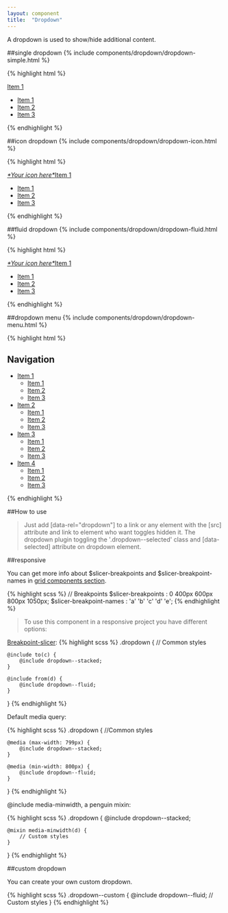 ```yaml
---
layout: component
title:  "Dropdown"
---
```


A dropdown is used to show/hide additional content.

##single dropdown
{% include components/dropdown/dropdown-simple.html %}

{% highlight html %}
<div class="dropdown dropdown--modifier">
    <a href="#single_dropdown" class="dropdown__link" data-rel="dropdown">Item 1</a>
    <ul id="single_dropdown" class="dropdown__menu" role="menu" data-dropdown>
        <li class="dropdown__menu__item">
            <a href="#" class="dropdown__menu__link">Item 1</a>
        </li>
        <li class="dropdown__menu__item">
            <a href="#" class="dropdown__menu__link">Item 2</a>
        </li>
        <li class="dropdown__menu__item">
            <a href="#" class="dropdown__menu__link">Item 3</a>
        </li>
    </ul>
</div>
{% endhighlight %}


##icon dropdown
{% include components/dropdown/dropdown-icon.html %}

{% highlight html %}
<div class="penguin-example">
    <div class="dropdown">
        <a href="#icon_dropdown" class="dropdown__link" data-rel="dropdown">
            <span class="icon-text">
                <i class="icon" aria-hidden="true">*Your icon here*</i>Item 1
            </span>
        </a>
        <ul id="icon_dropdown" class="dropdown__menu" role="menu" data-dropdown>
            <li class="dropdown__menu__item">
                <a href="#" class="dropdown__menu__link">Item 1</a>
            </li>
            <li class="dropdown__menu__item">
                <a href="#" class="dropdown__menu__link">Item 2</a>
            </li>
            <li class="dropdown__menu__item">
                <a href="#" class="dropdown__menu__link">Item 3</a>
            </li>
        </ul>
    </div>
</div>
{% endhighlight %}


##fluid dropdown
{% include components/dropdown/dropdown-fluid.html %}

{% highlight html %}
<div class="penguin-example">
    <div class="dropdown  dropdown--fluid">
        <a href="#menu211" class="dropdown__link" data-rel="dropdown">
            <span class="icon-text">
                <i class="icon" aria-hidden="true">*Your icon here*</i>Item 1
            </span>
        </a>
        <ul id="menu211" class="dropdown__menu" role="menu" data-dropdown>
            <li class="dropdown__menu__item">
                <a href="#" class="dropdown__menu__link">Item 1</a>
            </li>
            <li class="dropdown__menu__item">
                <a href="#" class="dropdown__menu__link">Item 2</a>
            </li>
            <li class="dropdown__menu__item">
                <a href="#" class="dropdown__menu__link">Item 3</a>
            </li>
        </ul>
    </div>
</div>
{% endhighlight %}


##dropdown menu
{% include components/dropdown/dropdown-menu.html %}

{% highlight html %}
<nav class="nav nav--inline" role="navigation">
    <h1 class="invisible">Navigation</h1>
    <ul class="nav__menu">
        <li class="nav__menu__item dropdown">
            <a href="#menu1" class="nav__menu__link" data-rel="dropdown">Item 1</a>
            <ul id="menu1" class="nav__submenu" role="menu" data-dropdown>
                <li class="nav__submenu__item">
                    <a href="#" class="nav__submenu__link">Item 1</a>
                </li>
                <li class="nav__submenu__item">
                    <a href="#" class="nav__submenu__link">Item 2</a>
                </li>
                <li class="nav__submenu__item">
                    <a href="#" class="nav__submenu__link">Item 3</a>
                </li>
            </ul>
        </li>
        <li class="nav__menu__item dropdown">
            <a href="#menu2" class="nav__menu__link" data-rel="dropdown">Item 2</a>
            <ul id="menu2" class="nav__submenu" role="menu" data-dropdown>
                <li class="nav__submenu__item">
                    <a href="#" class="nav__submenu__link">Item 1</a>
                </li>
                <li class="nav__submenu__item">
                    <a href="#" class="nav__submenu__link">Item 2</a>
                </li>
                <li class="nav__submenu__item">
                    <a href="#" class="nav__submenu__link">Item 3</a>
                </li>
            </ul>
        </li>
        <li class="nav__menu__item dropdown">
            <a href="#menu3" class="nav__menu__link" data-rel="dropdown">Item 3</a>
            <ul id="menu3" class="nav__submenu" role="menu" data-dropdown>
                <li class="nav__submenu__item">
                    <a href="#" class="nav__submenu__link">Item 1</a>
                </li>
                <li class="nav__submenu__item">
                    <a href="#" class="nav__submenu__link">Item 2</a>
                </li>
                <li class="nav__submenu__item">
                    <a href="#" class="nav__submenu__link">Item 3</a>
                </li>
            </ul>
        </li>
        <li class="nav__menu__item dropdown">
            <a href="#menu4" class="nav__menu__link" data-rel="dropdown">Item 4</a>
            <ul id="menu4" class="nav__submenu" role="menu" data-dropdown>
                <li class="nav__submenu__item">
                    <a href="#" class="nav__submenu__link">Item 1</a>
                </li>
                <li class="nav__submenu__item">
                    <a href="#" class="nav__submenu__link">Item 2</a>
                </li>
                <li class="nav__submenu__item">
                    <a href="#" class="nav__submenu__link">Item 3</a>
                </li>
            </ul>
        </li>
    </ul>
</nav>

{% endhighlight %}

##How to use

> Just add [data-rel="dropdown"] to a link or any element with the [src] attribute and link to element who want toggles hidden it.
The dropdown plugin toggling the '.dropdown--selected' class and [data-selected] attribute on dropdown element.


##responsive

You can get more info about $slicer-breakpoints and $slicer-breakpoint-names in [grid components section](../grid/).

{% highlight scss %}
// Breakpoints
$slicer-breakpoints       : 0   400px   600px   800px   1050px;
$slicer-breakpoint-names  :  'a'     'b'     'c'     'd'      'e';
{% endhighlight %}



> To use this component in a responsive project you have different options:

[Breakpoint-slicer](https://github.com/lolmaus/breakpoint-slicer):
{% highlight scss %}
.dropdown {
    // Common styles

    @include to(c) {
        @include dropdown--stacked;
    }

    @include from(d) {
        @include dropdown--fluid;
    }

}
{% endhighlight %}


Default media query:

{% highlight scss %}
.dropdown {
    //Common styles

    @media (max-width: 799px) {
        @include dropdown--stacked;
    }

    @media (min-width: 800px) {
        @include dropdown--fluid;
    }

}
{% endhighlight %}

@include media-minwidth, a penguin mixin:

{% highlight scss %}
.dropdown {
    @include dropdown--stacked;

    @mixin media-minwidth(d) {
        // Custom styles
    }
}
{% endhighlight %}

##custom dropdown

You can create your own custom dropdown.

{% highlight scss %}
.dropdown--custom {
    @include dropdown--fluid;
    // Custom styles
}
{% endhighlight %}
